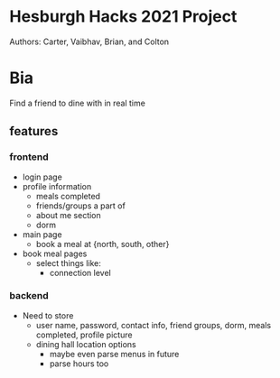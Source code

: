 # Hesburgh Hacks 2021 Project
Authors: Carter, Vaibhav, Brian, and Colton


# Bia
Find a friend to dine with in real time

## features
### frontend
- login page
- profile information
    - meals completed
    - friends/groups a part of
    - about me section
    - dorm
- main page
    - book a meal at {north, south, other}
- book meal pages
    - select things like:
        - connection level

### backend
- Need to store
    - user name, password, contact info, friend groups, dorm, meals completed, profile picture
    - dining hall location options
        - maybe even parse menus in future
        - parse hours too


